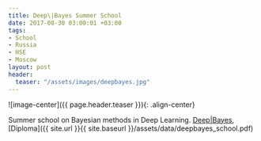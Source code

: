 ```yaml
---
title: Deep\|Bayes Summer School
date: 2017-08-30 03:00:01 +03:00
tags:
- School
- Russia
- HSE
- Moscow
layout: post
header:
  teaser: "/assets/images/deepbayes.jpg"
---
```


![image-center]({{ page.header.teaser }}){: .align-center}

Summer school on Bayesian methods in Deep Learning. [Deep\|Bayes](http://deepbayes.ru), [Diploma]({{ site.url }}{{ site.baseurl }}/assets/data/deepbayes_school.pdf)
